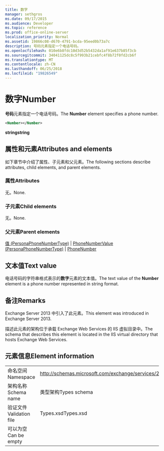 ```yaml
---
title: 数字
manager: sethgros
ms.date: 09/17/2015
ms.audience: Developer
ms.topic: reference
ms.prod: office-online-server
localization_priority: Normal
ms.assetid: 19866c08-d670-4791-bcda-95eed0b73a7c
description: 号码元素指定一个电话号码。
ms.openlocfilehash: 010e6b8fdc10d3d52b5432da1af91e637b85f3cb
ms.sourcegitcommit: 34041125dc8c5f993b21cebfc4f8b72f0fd2cb6f
ms.translationtype: MT
ms.contentlocale: zh-CN
ms.lasthandoff: 06/25/2018
ms.locfileid: "19826549"
---
```

# <a name="number"></a><span data-ttu-id="65267-103">数字</span><span class="sxs-lookup"><span data-stu-id="65267-103">Number</span></span>

<span data-ttu-id="65267-104">**号码**元素指定一个电话号码。</span><span class="sxs-lookup"><span data-stu-id="65267-104">The **Number** element specifies a phone number.</span></span> 
  
```XML
<Number></Number>
```

 <span data-ttu-id="65267-105">**string**</span><span class="sxs-lookup"><span data-stu-id="65267-105">**string**</span></span>
## <a name="attributes-and-elements"></a><span data-ttu-id="65267-106">属性和元素</span><span class="sxs-lookup"><span data-stu-id="65267-106">Attributes and elements</span></span>

<span data-ttu-id="65267-107">如下章节中介绍了属性、子元素和父元素。</span><span class="sxs-lookup"><span data-stu-id="65267-107">The following sections describe attributes, child elements, and parent elements.</span></span>
  
### <a name="attributes"></a><span data-ttu-id="65267-108">属性</span><span class="sxs-lookup"><span data-stu-id="65267-108">Attributes</span></span>

<span data-ttu-id="65267-109">无。</span><span class="sxs-lookup"><span data-stu-id="65267-109">None.</span></span>
  
### <a name="child-elements"></a><span data-ttu-id="65267-110">子元素</span><span class="sxs-lookup"><span data-stu-id="65267-110">Child elements</span></span>

<span data-ttu-id="65267-111">无。</span><span class="sxs-lookup"><span data-stu-id="65267-111">None.</span></span>
  
### <a name="parent-elements"></a><span data-ttu-id="65267-112">父元素</span><span class="sxs-lookup"><span data-stu-id="65267-112">Parent elements</span></span>

<span data-ttu-id="65267-113">[值 (PersonaPhoneNumberType)](value-personaphonenumbertype.md) | [PhoneNumber](phonenumber.md)</span><span class="sxs-lookup"><span data-stu-id="65267-113">[Value (PersonaPhoneNumberType)](value-personaphonenumbertype.md) | [PhoneNumber](phonenumber.md)</span></span>
  
## <a name="text-value"></a><span data-ttu-id="65267-114">文本值</span><span class="sxs-lookup"><span data-stu-id="65267-114">Text value</span></span>

<span data-ttu-id="65267-115">电话号码的字符串格式表示的**数字**元素的文本值。</span><span class="sxs-lookup"><span data-stu-id="65267-115">The text value of the **Number** element is a phone number represented in string format.</span></span> 
  
## <a name="remarks"></a><span data-ttu-id="65267-116">备注</span><span class="sxs-lookup"><span data-stu-id="65267-116">Remarks</span></span>

<span data-ttu-id="65267-117">Exchange Server 2013 中引入了此元素。</span><span class="sxs-lookup"><span data-stu-id="65267-117">This element was introduced in Exchange Server 2013.</span></span>
  
<span data-ttu-id="65267-118">描述此元素的架构位于承载 Exchange Web Services 的 IIS 虚拟目录中。</span><span class="sxs-lookup"><span data-stu-id="65267-118">The schema that describes this element is located in the IIS virtual directory that hosts Exchange Web Services.</span></span>
  
## <a name="element-information"></a><span data-ttu-id="65267-119">元素信息</span><span class="sxs-lookup"><span data-stu-id="65267-119">Element information</span></span>

|||
|:-----|:-----|
|<span data-ttu-id="65267-120">命名空间</span><span class="sxs-lookup"><span data-stu-id="65267-120">Namespace</span></span>  <br/> |http://schemas.microsoft.com/exchange/services/2006/types  <br/> |
|<span data-ttu-id="65267-121">架构名称</span><span class="sxs-lookup"><span data-stu-id="65267-121">Schema name</span></span>  <br/> |<span data-ttu-id="65267-122">类型架构</span><span class="sxs-lookup"><span data-stu-id="65267-122">Types schema</span></span>  <br/> |
|<span data-ttu-id="65267-123">验证文件</span><span class="sxs-lookup"><span data-stu-id="65267-123">Validation file</span></span>  <br/> |<span data-ttu-id="65267-124">Types.xsd</span><span class="sxs-lookup"><span data-stu-id="65267-124">Types.xsd</span></span>  <br/> |
|<span data-ttu-id="65267-125">可以为空</span><span class="sxs-lookup"><span data-stu-id="65267-125">Can be empty</span></span>  <br/> ||
   


